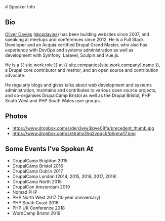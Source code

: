 ---
---
<div class="markup" markdown="1">
# Speaker Info

## Bio

[Oliver Davies][website] ([@opdavies][twitter]) has been building websites since 2007, and speaking at meetups and conferences since 2012. He is a Full Stack Developer and an Acquia certified Drupal Grand Master, who also has
experience with DevOps and systems administration as well as development with Symfony, Laravel, Sculpin and Vue.js.

He is a {{ site.work.role }} at [{{ site.companies[site.work.company].name }}][work], a Drupal core contributor and mentor, and an open source and contribution advocate.

He regularly blogs and gives talks about web development and systems administration, maintains and contributes to various open source projects, and co-organises DrupalCamp Bristol as well as the Drupal Bristol, PHP South West and PHP South Wales user groups.

[twitter]: {{site.twitter.url}}
[website]: {{site.url}}
[work]: {{site.companies[site.work.company].url}}

## Photos

- <https://www.dropbox.com/s/den3ww3lpve08fa/precedent_thumb.jpg>
- <https://www.dropbox.com/s/etrahx3hq2vpqcb/phpnw17.png>

## Some Events I’ve Spoken At

- DrupalCamp Brighton 2015
- DrupalCamp Bristol 2016
- DrupalCamp Dublin 2017
- DrupalCamp London (2014, 2015, 2016, 2017, 2019)
- DrupalCamp North 2015
- DrupalCon Amsterdam 2019
- Nomad PHP
- PHP North West 2017 (10 year anniversary)
- PHP South Coast 2016
- PHP UK Conference 2018
- WordCamp Bristol 2019
</div>
